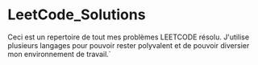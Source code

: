 # LeetCode_Solutions

Ceci est un repertoire de tout mes problèmes LEETCODE résolu. J'utilise plusieurs langages pour pouvoir rester polyvalent et de pouvoir diversier mon environnement de travail.`
